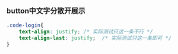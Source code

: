 ### button中文字分散开展示
```css
.code-login{  
	text-align: justify; /* 实际测试只这一条不行 */
    text-align-last: justify;  /* 实际测试只这一条即可 */
}
```